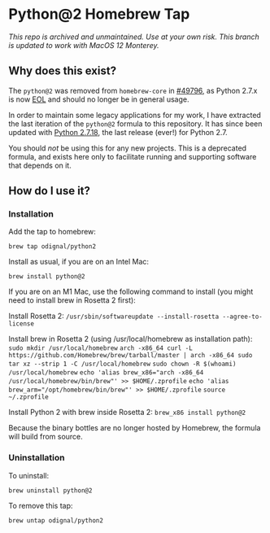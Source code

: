 # Python@2 Homebrew Tap

*This repo is archived and unmaintained. Use at your own risk.*
*This branch is updated to work with MacOS 12 Monterey.*

## Why does this exist?

The `python@2` was removed from `homebrew-core` in [#49796](https://github.com/Homebrew/homebrew-core/pull/49796), as Python 2.7.x is now [EOL](https://www.python.org/dev/peps/pep-0373/#id4) and should no longer be in general usage.

In order to maintain some legacy applications for my work, I have extracted the last iteration of the `python@2` formula to this repository. It has since been updated with [Python 2.7.18](https://www.python.org/downloads/release/python-2718/), the last release (ever!) for Python 2.7.

You should _not_ be using this for any new projects. This is a deprecated formula, and exists here only to facilitate running and supporting software that depends on it.

## How do I use it?

### Installation

Add the tap to homebrew:

`brew tap odignal/python2`

Install as usual, if you are on an Intel Mac:

`brew install python@2`

If you are on an M1 Mac, use the following command to install (you might need to install brew in Rosetta 2 first):

Install Rosetta 2:
`/usr/sbin/softwareupdate --install-rosetta --agree-to-license`

Install brew in Rosetta 2 (using /usr/local/homebrew as installation path):
`sudo mkdir /usr/local/homebrew`
`arch -x86_64 curl -L https://github.com/Homebrew/brew/tarball/master | arch -x86_64 sudo tar xz --strip 1 -C /usr/local/homebrew`
`sudo chown -R $(whoami) /usr/local/homebrew`
`echo 'alias brew_x86="arch -x86_64 /usr/local/homebrew/bin/brew"' >> $HOME/.zprofile`
`echo 'alias brew_arm="/opt/homebrew/bin/brew"' >> $HOME/.zprofile`
`source ~/.zprofile`

Install Python 2 with brew inside Rosetta 2:
`brew_x86 install python@2`

Because the binary bottles are no longer hosted by Homebrew, the formula will build from source.

### Uninstallation

To uninstall:

`brew uninstall python@2`

To remove this tap:

`brew untap odignal/python2`
